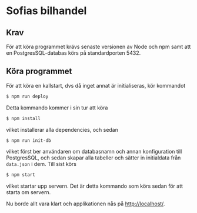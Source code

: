 # Sofias bilhandel
## Krav
För att köra programmet krävs senaste versionen av Node och npm samt att en PostgresSQL-databas körs på standardporten 5432.
## Köra programmet
För att köra en kallstart, dvs då inget annat är initialiseras, kör kommandot
```sh
$ npm run deploy
```

Detta kommando kommer i sin tur att köra
```sh
$ npm install
```
vilket installerar alla dependencies, och sedan
```sh
$ npm run init-db
```
vilket först ber användaren om databasnamn och annan konfiguration till PostgresSQL, och sedan skapar alla tabeller och sätter in initialdata från `data.json` i dem. Till sist körs
```sh
$ npm start
```
vilket startar upp servern. Det är detta kommando som körs sedan för att starta om servern.

Nu borde allt vara klart och applikationen nås på [http://localhost/](http://localhost/).